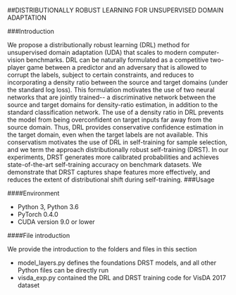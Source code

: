 ##DISTRIBUTIONALLY ROBUST LEARNING  FOR UNSUPERVISED DOMAIN ADAPTATION

###Introduction

We propose a  distributionally robust learning (DRL) method for unsupervised domain adaptation (UDA)  that scales to modern computer-vision benchmarks.  DRL can be naturally formulated as  a competitive two-player game between a predictor and an adversary that is allowed to    corrupt the labels, subject to certain constraints, and reduces to incorporating  a density ratio between the source and target domains (under the standard log loss).  This formulation motivates the use of two neural networks that are jointly trained--   a discriminative network between the  source and target domains  for density-ratio estimation, in addition to the standard classification network. The use of a density ratio in DRL prevents the model from being overconfident on target inputs far away from the source domain. Thus,  DRL   provides conservative confidence estimation in  the target domain, even when the  target labels are not available. This conservatism motivates the use of DRL in   self-training  for sample selection, and we term the approach distributionally robust self-training (DRST). In our experiments, DRST generates more calibrated  probabilities and  achieves state-of-the-art self-training accuracy on benchmark datasets. We demonstrate that DRST captures  shape features more effectively, and reduces the extent of distributional shift during self-training. 
###Usage

####Environment

* Python 3, Python 3.6
* PyTorch 0.4.0
* CUDA version 9.0 or lower

####File introduction

We provide the introduction to the folders and files in this section
* model_layers.py defines the foundations DRST models, and all other Python files can be directly run
* visda_exp.py contained the DRL and DRST training code for VisDA 2017 dataset

